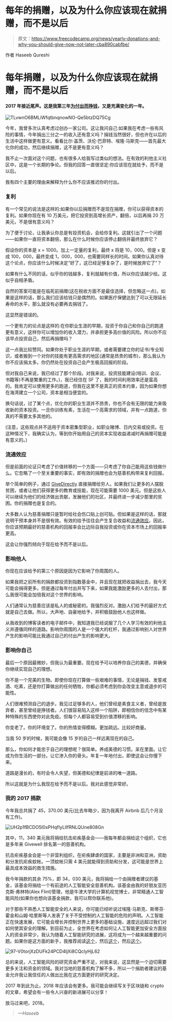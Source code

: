 # 每年的捐赠，以及为什么你应该现在就捐赠，而不是以后

> 原文：<https://www.freecodecamp.org/news/yearly-donations-and-why-you-should-give-now-not-later-cba890cabfbe/>

作者 Haseeb Qureshi

# **每年捐赠，以及为什么你应该现在就捐赠，而不是以后**

#### 2017 年接近尾声。这是我第三年[为付出而挣钱](https://haseebq.com/why-ive-decided-to-devote-my-career-to-earning-to-give/)，又是充满变化的一年。

![TLvwnO6BMLiWfqtbnqnowNO-Qe5btzDQ75Cg](img/8f1c5d9b39b967310cd5109037505bb6.png)

今年，我曾多次认真考虑过创办一家公司。这让我问自己:如果我在考虑一些有风险的事情，今年捐出三分之一的收入还有意义吗？捐钱当然很好，但也许在以后的生活中这样做更有意义。看看比尔·盖茨、沃伦·巴菲特、埃隆·马斯克——首先最大化你的成功，然后继续捐赠，这不是更有意义吗？

我不止一次面对这个问题，也有很多人给我写过类似的想法。在有效的利他主义社区中，这是一个长期的争论。但我的回答一直很坚定:你应该现在就给予，而不是以后。

我有四个主要的理由来解释为什么你不应该推迟你的付出。

### 复利

有一个常见的说法是这样的:如果你以后捐赠而不是现在捐赠，你可以获得资本的复利。如果你现在有 10 万美元，把它投资到高增长资产，翻倍，以后再捐 20 万美元，不是很有意义吗？

为了便于讨论，让我承认你总是有投资机会，会给你复利。这就引出了一个问题——如果你一直将资本翻倍，那么在什么时候你应该停止翻倍并最终放弃它？

假设你的资本是 x = 1000。加上一定量的复利，最终 x 将是 10，000。但是 x 变成 100，000，最终变成 1，000，000，也需要同样长的时间。如果你认真对待这个论点，你应该什么时候决定“好了，这已经足够复杂了，是时候放弃它了”？

如果有什么不同的话，似乎你的钱越多，复利就越有价值，所以你应该越少给。这似乎自相矛盾。

自然的答案可能是在临死前捐赠(这在税收方面不是最佳选择，但忽略这一点)。如果是这样的话，那么我们应该给钱只是偶然的。如果医疗保健达到了可以无限延长寿命的水平，那么就没有必要再去捐钱了。

这显然是错误的。

一个更有力的论点是这样的:在你职业生涯的早期，投资于你自己和你自己的跑道更有意义，这样你可以增加你的收入潜力，并承担更多高价值的风险。所以你不应该早点投资自己，然后再捐赠吗？

这一点我比较赞同。如果你处于职业生涯的早期，或者需要建立你的证书/专业知识，或者搬到一个对你的技能有更高需求的地区(通常是昂贵的城市)，那么我认为你不应该捐太多。你仍然处在投资自己会产生极高回报的阶段。

但对我自己来说，我已经过了那个阶段。对我来说，投资技能建设(培训、会议、书籍等)不再是繁重的工作。)，我已经住在 SF 了，我的时间利用效率还是蛮高的。我肯定可以使用更多的跑道，但我在这里不是真正的资本约束，因为如果你想在海湾建立一个公司，资本是相当便宜的。

换句话说，过了某个点，优化你的职业生涯并不昂贵，你也不会有无限的能力来吸收新的资本投资。一旦你训练有素，生活在一个高需求的领域，并有一点跑道，你真的不需要太多其他的。

(注意，这些观点并不适用于资本密集型职业，如职业赌博、日内交易或投资。在这种情况下，我确实认为，等到你开始用自己的资本实现收益递减时再捐赠可能是有意义的。)

### 流通效应

但是前面的论证只考虑了价值转移的一个方面——只考虑了你自己能用这些钱做什么。它忽略了一个至关重要的事实，即有效的捐赠也会为慈善机构带来复利回报。

举个简单的例子，通过 [GiveDirectly](https://www.givedirectly.org/) 直接捐赠给穷人。如果我们让更多的人摆脱贫困，或者让他们获得更多的教育或技能，现在可能需要 1000 美元。但是这些人可以继续为他们的经济做出贡献，发展他们的社区，并最终进一步减少那里的贫困。你的捐赠也是复合的。

大多数人认为慈善捐赠只是暂时给社会伤口贴上创可贴。但如果是这样的话，那就说明干预本身并不是很有效。有效的给予往往会产生复合收益和[流通效应](https://blog.givewell.org/2013/05/15/flow-through-effects/)。因此，你应该预期最好的慈善机构的回报率会比边际自我投资或你在资本市场上的回报率更高。

这会让你强烈倾向于现在给予而不是以后。

### 影响他人

你现在应该给予的第三个原因是因为它影响了你周围的人。

如果我把之前所有的捐款都投资到指数基金中，并且现在就把收益捐出去，我今天可能会捐得更多。但是通过每年付出并写下来，如果我能激励更多的人去付出，那么我很可能会加倍我对这个世界的影响。

人们通常认为慈善应该是私人的或秘密的。我强烈反对。激励人们给予的最好方式就是自己去做。所以，大声地、自豪地给予，并积极鼓励他人也这样做。

从我收到的博客读者的电子邮件中，我知道我已经说服了几个人学习有效的利他主义并遵循同样的道路。影响你周围的人是一个强大的杠杆，我通过影响别人对世界产生的影响可能比我通过自己的付出产生的影响更大。

### 影响你自己

最后一个原因最微妙，但我认为最重要。现在给予可以培养你自己的美德，并确保你继续实现自己的理想。

你不是一个完美的生物。即使你现在打算做一些艰难的事情，无论是捐钱、发誓戒酒、吃素，还是你打算做出的任何牺牲，你都必须考虑到你会改变主意或退步的可能性。

人们很难预测自己的退步。我见过足够多的人，他们曾经是素食主义者，曾经是放弃者，甚至曾经是挣钱者。人们很容易陷入这样一个陷阱，即相信你的信念中有某种特殊的东西使你对此免疫。但每个人都容易受到价值漂移的影响。

你变老了。你的环境变了。你的热情变得模糊。更加疏远。比较好商量。

当我 50 岁的时候，我可能会像 15 岁的自己一样远离现在的自己。

那么，你如何才能忠于自己的理想呢？很简单。养成美德的习惯。呆在里面。让它成为你生活的一部分。让它渗入你的骨头。年复一年地付出，即使这会让你慢下来。

道路是漫长的，有时会令人失望，但美德和纪律是前进的唯一道路。

所以这就是为什么我现在给予而不是以后。我对此感觉非常好。

### 我的 2017 捐款

今年我总共捐了 45，370.00 美元(比去年略少，因为我离开 Airbnb 后几个月没有工作)。

![UH2p1fBCDO5I0xPHqfIyLlIfRNLQUne808Gn](img/7818047c331334d04765c3d41596ebf6.png)

其中，11，340 美元我将捐给抗击疟疾基金会——我每年都会捐给这个组织，它也是多年来 Givewell 排名第一的慈善机构。

抗击疟疾基金会是一个非营利组织，在疟疾肆虐的国家，主要是非洲和亚洲，资助和分发抗疟疾蚊帐。一顶蚊帐只需 4 美元就能得到资助和分发，这可能是世界上最具成本效益的救生措施。

我今年捐款的其余 75%，即 34，030 美元，我将捐给一个由捐赠者建议的基金，该基金将捐给一个有前途的人工智能安全慈善机构。该基金由我的好朋友亚历克斯·弗林特(Alex Flint)管理，他是牛津大学的计算机视觉博士，非常精通人工智能风险(如果你也想向该基金捐款，我可以帮你联系他)。

对于那些不熟悉人工智能安全的人来说，你可能已经听说过埃隆·马斯克、斯蒂芬·霍金和山姆·哈里斯等人发表了关于不受控制的人工智能的危险的声明。人工智能正在快速发展，它可能会增长并控制世界上更多的基础设施，速度远远超过我们对如何使其安全的理解。到目前为止，全世界在考虑如何让人工智能更加安全方面投入的资金非常少，我认为随着人工智能研究的进展，这将成为一个越来越重要的问题。如果你是这方面的新手，我推荐阅读[这个](http://slatestarcodex.com/superintelligence-faq/)，然后[这个](http://slatestarcodex.com/2015/05/22/ai-researchers-on-ai-risk/)，然后[这个](https://intelligence.org/2014/11/18/misconceptions-edge-orgs-conversation-myth-ai/)。

![97-V0torjXzDUFk24PCD4ljXi8CQclyHjL62](img/e5de89313bde5abc30d89a172ccd269f.png)

总的来说，人工智能风险的研究资金严重不足，对我来说，这显然是一个迫切需要更多关注和资金的领域。我对当地的慈善机构了解不多，所以一个捐助者建议的基金允许我让我信任的人做出比我在这方面更好的研究决定。

2017 年到此为止。2018 年应该会有更多。我可能会继续写关于区块链和 crypto 的文章，希望会有一些令人兴奋的新进展可以分享！

放马过来吧，2018。

> *—Haseeb*
